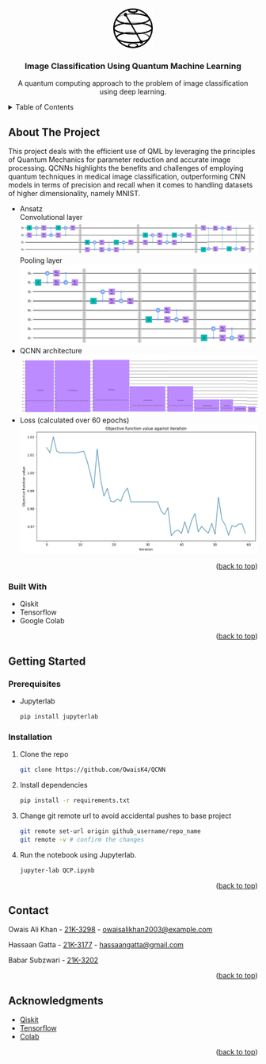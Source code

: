 <!-- Improved compatibility of back to top link: See: https://github.com/othneildrew/Best-README-Template/pull/73 -->
<a id="readme-top"></a>

<!-- PROJECT LOGO -->
<br />
<div align="center">
  <!-- ![Convolutional layer](sample/qiskit.png) -->
  <img src="sample/qiskit.png" alt="Logo" width="80" height="80">


  <h3 align="center">Image Classification Using Quantum Machine
Learning</h3>

  <p align="center">
    A quantum computing approach to the problem of image classification using deep learning.
  </p>
</div>



<!-- TABLE OF CONTENTS -->
<details>
  <summary>Table of Contents</summary>
  <ol>
    <li>
      <a href="#about-the-project">About The Project</a>
      <ul>
        <li><a href="#built-with">Built With</a></li>
      </ul>
    </li>
    <li>
      <a href="#getting-started">Getting Started</a>
      <ul>
        <li><a href="#prerequisites">Prerequisites</a></li>
        <li><a href="#installation">Installation</a></li>
      </ul>
    </li>
    <li><a href="#contact">Contact</a></li>
    <li><a href="#acknowledgments">Acknowledgments</a></li>
  </ol>
</details>



<!-- ABOUT THE PROJECT -->
## About The Project
This project deals with the efficient use of QML by leveraging the principles of Quantum Mechanics for parameter reduction and accurate image processing. QCNNs highlights the benefits and challenges of employing quantum techniques in medical image classification, outperforming CNN models in terms of precision and recall when it comes to handling datasets of higher dimensionality, namely MNIST.

* Ansatz <br>
  Convolutional layer
![Convolutional layer](sample/conv_layer.jpeg)
  Pooling layer
![Pooling layer](sample/pooling_layer.jpeg)
* QCNN architecture
![QCNN](sample/QCNN.png)
* Loss (calculated over 60 epochs)
![Calculated loss](sample/loss.jpeg)

<p align="right">(<a href="#readme-top">back to top</a>)</p>



### Built With

* Qiskit
* Tensorflow
* Google Colab

<p align="right">(<a href="#readme-top">back to top</a>)</p>



<!-- GETTING STARTED -->
## Getting Started

### Prerequisites

* Jupyterlab
  ```sh
  pip install jupyterlab
  ```

### Installation

1. Clone the repo
   ```sh
   git clone https://github.com/OwaisK4/QCNN
   ```
2. Install dependencies
   ```sh
   pip install -r requirements.txt
   ```
3. Change git remote url to avoid accidental pushes to base project
   ```sh
   git remote set-url origin github_username/repo_name
   git remote -v # confirm the changes
   ```
4. Run the notebook using Jupyterlab.
   ```sh
   jupyter-lab QCP.ipynb
   ```


<p align="right">(<a href="#readme-top">back to top</a>)</p>


<!-- CONTACT -->
## Contact

Owais Ali Khan - [21K-3298](k213298@nu.edu.pk) - owaisalikhan2003@example.com

Hassaan Gatta - [21K-3177](k213177@nu.edu.pk) - hassaangatta@gmail.com

Babar Subzwari - [21K-3202](k213202@nu.edu.pk)

<p align="right">(<a href="#readme-top">back to top</a>)</p>



<!-- ACKNOWLEDGMENTS -->
## Acknowledgments

* [Qiskit](https://www.ibm.com/quantum/qiskit)
* [Tensorflow](https://www.tensorflow.org/)
* [Colab](https://colab.google/)

<p align="right">(<a href="#readme-top">back to top</a>)</p>
